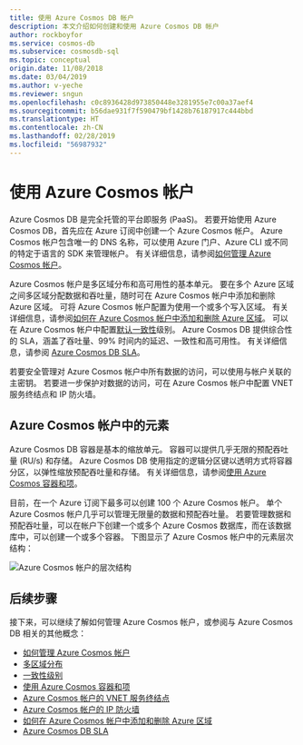 ```yaml
---
title: 使用 Azure Cosmos DB 帐户
description: 本文介绍如何创建和使用 Azure Cosmos DB 帐户
author: rockboyfor
ms.service: cosmos-db
ms.subservice: cosmosdb-sql
ms.topic: conceptual
origin.date: 11/08/2018
ms.date: 03/04/2019
ms.author: v-yeche
ms.reviewer: sngun
ms.openlocfilehash: c0c8936428d973850448e3281955e7c00a37aef4
ms.sourcegitcommit: b56dae931f7f590479bf1428b76187917c444bbd
ms.translationtype: HT
ms.contentlocale: zh-CN
ms.lasthandoff: 02/28/2019
ms.locfileid: "56987932"
---
```

# <a name="work-with-azure-cosmos-account"></a>使用 Azure Cosmos 帐户

Azure Cosmos DB 是完全托管的平台即服务 (PaaS)。 若要开始使用 Azure Cosmos DB，首先应在 Azure 订阅中创建一个 Azure Cosmos 帐户。 Azure Cosmos 帐户包含唯一的 DNS 名称，可以使用 Azure 门户、Azure CLI 或不同的特定于语言的 SDK 来管理帐户。 有关详细信息，请参阅[如何管理 Azure Cosmos 帐户](how-to-manage-database-account.md)。

Azure Cosmos 帐户是多区域分布和高可用性的基本单元。 要在多个 Azure 区域之间多区域分配数据和吞吐量，随时可在 Azure Cosmos 帐户中添加和删除 Azure 区域。 可将 Azure Cosmos 帐户配置为使用一个或多个写入区域。 有关详细信息，请参阅[如何在 Azure Cosmos 帐户中添加和删除 Azure 区域](how-to-manage-database-account.md)。 可以在 Azure Cosmos 帐户中配置[默认一致性](consistency-levels.md)级别。 Azure Cosmos DB 提供综合性的 SLA，涵盖了吞吐量、99% 时间内的延迟、一致性和高可用性。 有关详细信息，请参阅 [Azure Cosmos DB SLA](https://www.azure.cn/support/sla/cosmos-db/)。

若要安全管理对 Azure Cosmos 帐户中所有数据的访问，可以使用与帐户关联的主密钥。 若要进一步保护对数据的访问，可在 Azure Cosmos 帐户中配置 VNET 服务终结点和 IP 防火墙。 

## <a name="elements-in-an-azure-cosmos-account"></a>Azure Cosmos 帐户中的元素

Azure Cosmos DB 容器是基本的缩放单元。 容器可以提供几乎无限的预配吞吐量 (RU/s) 和存储。 Azure Cosmos DB 使用指定的逻辑分区键以透明方式将容器分区，以弹性缩放预配吞吐量和存储。 有关详细信息，请参阅[使用 Azure Cosmos 容器和项](databases-containers-items.md)。

目前，在一个 Azure 订阅下最多可以创建 100 个 Azure Cosmos 帐户。 单个 Azure Cosmos 帐户几乎可以管理无限量的数据和预配吞吐量。 若要管理数据和预配吞吐量，可以在帐户下创建一个或多个 Azure Cosmos 数据库，而在该数据库中，可以创建一个或多个容器。 下图显示了 Azure Cosmos 帐户中的元素层次结构：

![Azure Cosmos 帐户的层次结构](./media/account-overview/hierarchy.png)

## <a name="next-steps"></a>后续步骤

接下来，可以继续了解如何管理 Azure Cosmos 帐户，或参阅与 Azure Cosmos DB 相关的其他概念：

* [如何管理 Azure Cosmos 帐户](how-to-manage-database-account.md)
* [多区域分布](distribute-data-globally.md)
* [一致性级别](consistency-levels.md)
* [使用 Azure Cosmos 容器和项](databases-containers-items.md)
* [Azure Cosmos 帐户的 VNET 服务终结点](vnet-service-endpoint.md)
* [Azure Cosmos 帐户的 IP 防火墙](firewall-support.md)
* [如何在 Azure Cosmos 帐户中添加和删除 Azure 区域](how-to-manage-database-account.md)
* [Azure Cosmos DB SLA](https://www.azure.cn/support/sla/cosmos-db/)

<!-- Update_Description: update meta properties -->